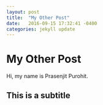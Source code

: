 ```yaml
---
layout: post
title:  "My Other Post"
date:   2016-09-15 17:32:41 -0400
categories: jekyll update
---
```


# My Other Post

Hi, my name is Prasenjit Purohit.

## This is a subtitle